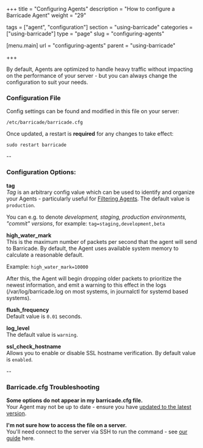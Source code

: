 +++
title = "Configuring Agents"
description = "How to configure a Barricade Agent"
weight = "29"

tags = ["agent", "configuration"]
section = "using-barricade"
categories = ["using-barricade"]
type = "page"
slug = "configuring-agents"

[menu.main]
    url = "configuring-agents"
    parent = "using-barricade"

+++

By default, Agents are optimized to handle heavy traffic without impacting on the performance of your server - but you can always change the configuration to suit your needs.

### Configuration File

Config settings can be found and modified in this file on your server: 

`/etc/barricade/barricade.cfg`

Once updated, a restart is **required** for any changes to take effect:

`sudo restart barricade`

--

### Configuration Options:

**tag**  
_Tag_ is an arbitrary config value which can be used to identify and organize your Agents - particularly useful for [Filtering Agents](#tagging-filtering). The default value is `production`.

You can e.g. to denote _development, staging, production environments, "commit" versions_, for example: `tag=staging,development,beta`

**high_water_mark**  
This is the maximum number of packets per second that the agent will send to Barricade. By default, the Agent uses available system memory to calculate a reasonable default.

Example: `high_water_mark=10000`

After this, the Agent will begin dropping older packets to prioritize the newest information, and emit a warning to this effect in the logs (/var/log/barricade.log on most systems, in journalctl for systemd based systems).

**flush_frequency**  
Default value is `0.01` seconds.

**log_level**  
The default value is `warning`.

**ssl_check_hostname**  
Allows you to enable or disable SSL hostname verification. By default value is `enabled`.

--

### Barricade.cfg Troubleshooting

**Some options do not appear in my barricade.cfg file.**  
Your Agent may not be up to date - ensure you have [updated to the latest version](#updating-agents).  

**I'm not sure how to access the file on a server.**  
You'll need connect to the server via SSH to run the command - see [our guide](../getting-started/#running-commands) here.

